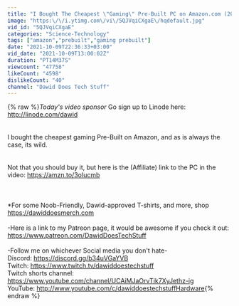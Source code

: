 ```yaml
---
title: "I Bought The Cheapest \"Gaming\" Pre-Built PC on Amazon.com (2021)"
image: "https:\/\/i.ytimg.com\/vi\/5QJVqiCXgaE\/hqdefault.jpg"
vid_id: "5QJVqiCXgaE"
categories: "Science-Technology"
tags: ["amazon","prebuilt","gaming prebuilt"]
date: "2021-10-09T22:36:33+03:00"
vid_date: "2021-10-09T13:00:02Z"
duration: "PT14M37S"
viewcount: "47758"
likeCount: "4598"
dislikeCount: "40"
channel: "Dawid Does Tech Stuff"
---
```

{% raw %}*Today's video sponsor* Go sign up to Linode here: <a rel="nofollow" target="blank" href="http://linode.com/dawid">http://linode.com/dawid</a><br /><br /><br />I bought the cheapest gaming Pre-Built on Amazon, and as is always the case, its wild.<br /><br /><br />Not that you should buy it, but here is the (Affiliate) link to the PC in the video: <a rel="nofollow" target="blank" href="https://amzn.to/3oIucmb">https://amzn.to/3oIucmb</a><br /><br /><br /><br />*For some Noob-Friendly, Dawid-approved T-shirts, and more, shop <a rel="nofollow" target="blank" href="https://dawiddoesmerch.com">https://dawiddoesmerch.com</a><br /><br />-Here is a link to my Patreon page, it would be awesome if you check it out: <a rel="nofollow" target="blank" href="https://www.patreon.com/DawidDoesTechStuff">https://www.patreon.com/DawidDoesTechStuff</a><br /><br />-Follow me on whichever Social media you don't hate-<br />Discord: <a rel="nofollow" target="blank" href="https://discord.gg/b34uVGaYVB">https://discord.gg/b34uVGaYVB</a><br />Twitch: <a rel="nofollow" target="blank" href="https://www.twitch.tv/dawiddoestechstuff">https://www.twitch.tv/dawiddoestechstuff</a><br />Twitch shorts channel: <a rel="nofollow" target="blank" href="https://www.youtube.com/channel/UCAiMJaOrvTik7XyJethz-ig">https://www.youtube.com/channel/UCAiMJaOrvTik7XyJethz-ig</a><br />YouTube: <a rel="nofollow" target="blank" href="http://www.youtube.com/c/dawiddoestechstuffHardware">http://www.youtube.com/c/dawiddoestechstuffHardware</a>{% endraw %}
